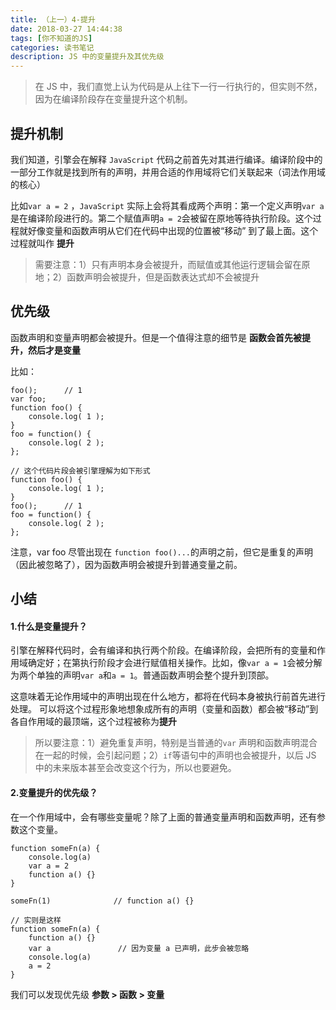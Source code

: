 ```yaml
---
title: （上一）4-提升
date: 2018-03-27 14:44:38
tags: [你不知道的JS]
categories: 读书笔记
description: JS 中的变量提升及其优先级
---
```

<!-- more -->

>在 JS 中，我们直觉上认为代码是从上往下一行一行执行的，但实则不然，因为在编译阶段存在变量提升这个机制。

## 提升机制

我们知道，引擎会在解释 `JavaScript` 代码之前首先对其进行编译。编译阶段中的一部分工作就是找到所有的声明，并用合适的作用域将它们关联起来（词法作用域的核心）

比如`var a = 2` ，`JavaScript` 实际上会将其看成两个声明：第一个定义声明`var a`是在编译阶段进行的。第二个赋值声明`a = 2`会被留在原地等待执行阶段。这个过程就好像变量和函数声明从它们在代码中出现的位置被“移动” 到了最上面。这个过程就叫作 **提升**

>需要注意：1）只有声明本身会被提升，而赋值或其他运行逻辑会留在原地；2）函数声明会被提升，但是函数表达式却不会被提升

## 优先级

函数声明和变量声明都会被提升。但是一个值得注意的细节是 **函数会首先被提升，然后才是变量**

比如：
```
foo();      // 1
var foo;
function foo() {
    console.log( 1 );
}
foo = function() {
    console.log( 2 );
};

// 这个代码片段会被引擎理解为如下形式
function foo() {
    console.log( 1 );
}
foo();      // 1
foo = function() {
    console.log( 2 );
};
```
注意，var foo 尽管出现在 `function foo()...`的声明之前，但它是重复的声明（因此被忽略了），因为函数声明会被提升到普通变量之前。

## 小结

#### 1.什么是变量提升？

引擎在解释代码时，会有编译和执行两个阶段。在编译阶段，会把所有的变量和作用域确定好；在第执行阶段才会进行赋值相关操作。比如，像`var a = 1`会被分解为两个单独的声明`var a`和`a = 1`。普通函数声明会整个提升到顶部。

这意味着无论作用域中的声明出现在什么地方，都将在代码本身被执行前首先进行处理。 可以将这个过程形象地想象成所有的声明（变量和函数）都会被“移动”到各自作用域的最顶端，这个过程被称为**提升**

>所以要注意：1）避免重复声明，特别是当普通的`var` 声明和函数声明混合在一起的时候，会引起问题；2）`if`等语句中的声明也会被提升，以后 JS 中的未来版本甚至会改变这个行为，所以也要避免。

#### 2.变量提升的优先级？

在一个作用域中，会有哪些变量呢？除了上面的普通变量声明和函数声明，还有参数这个变量。
```
function someFn(a) {
    console.log(a) 
    var a = 2
    function a() {}
}

someFn(1)              // function a() {}

// 实则是这样
function someFn(a) {
    function a() {}
    var a               // 因为变量 a 已声明，此步会被忽略
    console.log(a) 
    a = 2
}
```
我们可以发现优先级 **参数 > 函数 > 变量**

